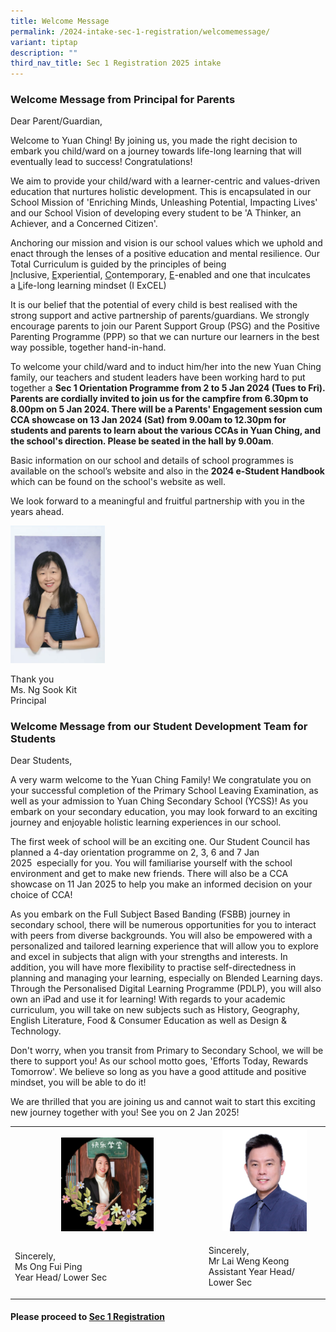 ```yaml
---
title: Welcome Message
permalink: /2024-intake-sec-1-registration/welcomemessage/
variant: tiptap
description: ""
third_nav_title: Sec 1 Registration 2025 intake
---
```

<h3>Welcome Message from Principal for Parents</h3>
<p>Dear Parent/Guardian,&nbsp;</p>
<p>Welcome to Yuan Ching! By joining us, you made the right decision to embark
you child/ward on a journey towards life-long learning that will eventually
lead to success! Congratulations!</p>
<p>We aim to provide your child/ward with a learner-centric and values-driven
education that nurtures holistic development. This is encapsulated in our
School Mission of 'Enriching Minds, Unleashing Potential, Impacting Lives'
and our School Vision of developing every student to be 'A Thinker, an
Achiever, and a Concerned Citizen'.</p>
<p>Anchoring our mission and vision is our school values which we uphold
and enact through the lenses of a positive education and mental resilience.
Our Total Curriculum is guided by the principles of being <u>I</u>nclusive,&nbsp;<u>E</u>xperiential,&nbsp;<u>C</u>ontemporary,&nbsp;<u>E</u>-enabled
and one that inculcates a&nbsp;<u>L</u>ife-long learning mindset (I ExCEL)</p>
<p>It is our belief that the potential of every child is best realised with
the strong support and active partnership of parents/guardians. We strongly
encourage parents to join our Parent Support Group (PSG) and the Positive
Parenting Programme (PPP) so that we can nurture our learners in the best
way possible, together hand-in-hand.</p>
<p>To welcome your child/ward and to induct him/her into the new Yuan Ching
family, our teachers and student leaders have been working hard to put
together a&nbsp;<strong>Sec 1 Orientation Programme from 2 to 5 Jan 2024 (Tues to Fri). Parents are cordially invited to join us for the campfire from 6.30pm to 8.00pm on 5 Jan 2024. There will be a Parents' Engagement session cum CCA showcase on 13 Jan 2024 (Sat) from 9.00am to 12.30pm for students and parents to learn about the various CCAs in Yuan Ching, and the school's direction. Please be seated in the hall by 9.00am</strong>.</p>
<p>Basic information on our school and details of school programmes is available
on the school’s website and also in the&nbsp;<strong>2024 e-Student Handbook</strong> which
can be found on the school's website as well.</p>
<p>We look forward to a meaningful and fruitful partnership with you in the
years ahead.</p>
<div class="isomer-image-wrapper">
<img style="width:30%" height="auto" width="100%" src="/images/Ms_Ng_Message.png">
</div>
<p></p>
<p>Thank you
<br>Ms. Ng Sook Kit
<br>Principal</p>
<p></p>
<h3>Welcome Message from our Student Development Team for Students</h3>
<p>Dear Students,&nbsp;</p>
<p>A very warm welcome to the Yuan Ching Family! We congratulate you on your
successful completion of the Primary School Leaving Examination, as well
as your admission to Yuan Ching Secondary School (YCSS)! As you embark
on your secondary education, you may look forward to an exciting journey
and enjoyable holistic learning experiences in our school.</p>
<p>The first week of school will be an exciting one. Our Student Council
has planned a 4-day orientation programme on&nbsp;2, 3, 6 and 7 Jan 2025&nbsp;&nbsp;especially
for you. You will familiarise yourself with the school environment and
get to make new friends. There will also be a CCA showcase on&nbsp;11 Jan
2025&nbsp;to help you make an informed decision on your choice of CCA!</p>
<p>As you embark on the Full Subject Based Banding (FSBB) journey in secondary
school, there will be numerous opportunities for you to interact with peers
from diverse backgrounds. You will also be empowered with a personalized
and tailored learning experience that will allow you to explore and excel
in subjects that align with your strengths and interests. In addition,
you will have more flexibility to practise self-directedness in planning
and managing your learning, especially on Blended Learning days. Through
the Personalised Digital Learning&nbsp;Programme&nbsp;(PDLP), you will
also own an iPad and use it for learning! With regards to your academic
curriculum, you will take on new subjects such as History, Geography, English
Literature, Food &amp; Consumer Education as well as Design &amp; Technology.</p>
<p>Don't worry, when you transit from Primary to Secondary School, we will
be there to support you! As our school motto goes, 'Efforts Today, Rewards
Tomorrow'. We believe so long as you have a good attitude and positive
mindset, you will be able to do it!</p>
<p>We are thrilled that you are joining us and cannot wait to start this
exciting new journey together with you! See you on 2 Jan 2025!</p>
<table style="minWidth: 50px">
<colgroup>
<col>
<col>
</colgroup>
<tbody>
<tr>
<th rowspan="1" colspan="1">
<p></p>
<div class="isomer-image-wrapper">
<img style="width: 50%;" height="auto" width="100%" alt="" src="/images/Fui_Ping.png">
</div>
</th>
<th rowspan="1" colspan="1">
<div class="isomer-image-wrapper">
<img style="width: 75%;" height="auto" width="100%" alt="" src="/images/Mr_Lai.png">
</div>
</th>
</tr>
<tr>
<td rowspan="1" colspan="1">
<p>Sincerely,
<br>Ms Ong Fui Ping
<br>Year Head/ Lower Sec</p>
</td>
<td rowspan="1" colspan="1">
<p>Sincerely,
<br>Mr Lai Weng Keong
<br>Assistant Year Head/ Lower Sec</p>
</td>
</tr>
</tbody>
</table>
<p></p>
<h4>Please proceed to <a href="/2024-intake-sec-1-registration/sec1registration/" rel="noopener nofollow" target="_blank">Sec 1 Registration</a></h4>
<p></p>
<p></p>
<p></p>